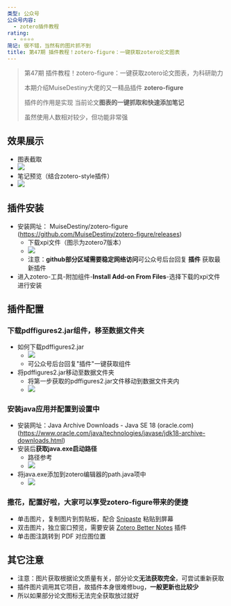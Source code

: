 ```yaml
---
类型: 公众号
公众号内容:
  - zotero插件教程
rating:
  - ⭐⭐⭐⭐
简记: 很不错，当然有的图片抓不到
title: 第47期 插件教程！zotero-figure：一键获取zotero论文图表
---
```


> 第47期 插件教程！zotero-figure：一键获取zotero论文图表，为科研助力
> 
> 本期介绍MuiseDestiny大佬的又一精品插件 **zotero-figure**
> 
> 插件的作用是实现 当前论文**图表的一键抓取和快速添加笔记**
> 
> 虽然使用人数相对较少，但功能非常强

## 效果展示

- 图表截取
- ![](https://pic-go-42.oss-cn-guangzhou.aliyuncs.com/img/20231222113958.png)
- 笔记预览（结合zotero-style插件）
- ![](https://pic-go-42.oss-cn-guangzhou.aliyuncs.com/img/20231222114108.png)

## 插件安装

- 安装网址： MuiseDestiny/zotero-figure (https://github.com/MuiseDestiny/zotero-figure/releases)
	- 下载xpi文件（图示为zotero7版本）
	- ![](https://pic-go-42.oss-cn-guangzhou.aliyuncs.com/img/20231222114620.png)
	- 注意：**github部分区域需要稳定网络访问**可公众号后台回复 **插件** 获取最新插件
- 进入zotero-工具-附加组件-**Install Add-on From Files**-选择下载的xpi文件进行安装

## 插件配置

### 下载pdffigures2.jar组件，移至数据文件夹

- 如何下载pdffigures2.jar
	- ![](https://pic-go-42.oss-cn-guangzhou.aliyuncs.com/img/20231222115027.png)
	- 可公众号后台回复"插件"一键获取组件
- 将pdffigures2.jar移动至数据文件夹
	- 将第一步获取的pdffigures2.jar文件移动到数据文件夹内
	- ![](https://pic-go-42.oss-cn-guangzhou.aliyuncs.com/img/20231222115350.png)

### 安装java应用并配置到设置中

- 安装网址：Java Archive Downloads - Java SE 18 (oracle.com)(https://www.oracle.com/java/technologies/javase/jdk18-archive-downloads.html)
- 安装后**获取java.exe启动路径**
	- 路径参考
	- ![](https://pic-go-42.oss-cn-guangzhou.aliyuncs.com/img/20231222115512.png)
- 将java.exe添加到zotero编辑器的path.java项中
	- ![](https://pic-go-42.oss-cn-guangzhou.aliyuncs.com/img/20231222115724.png)

### 撒花，配置好啦，大家可以享受zotero-figure带来的便捷

- 单击图片，复制图片到剪贴板，配合 [Snipaste](https://www.snipaste.com/) 粘贴到屏幕
- 双击图片，独立窗口预览，需要安装 [Zotero Better Notes](https://github.com/windingwind/zotero-better-notes) 插件
- 单击图注跳转到 PDF 对应图位置

## 其它注意

- 注意：图片获取根据论文质量有关，部分论文**无法获取完全**，可尝试重新获取
- 插件图片调用其它项目，故插件本身很难修bug，**一般更新也比较少**
- 所以如果部分论文图标无法完全获取放过就好